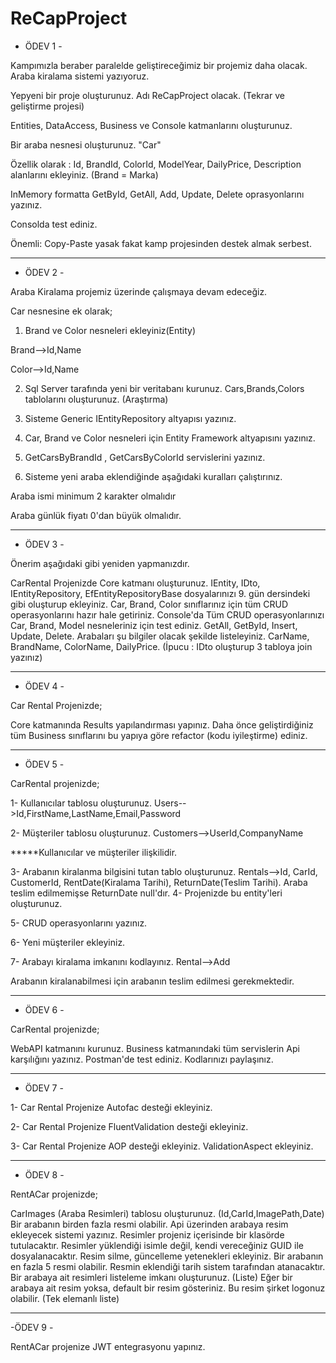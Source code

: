 # ReCapProject

- ÖDEV 1 - 

Kampımızla beraber paralelde geliştireceğimiz bir projemiz daha olacak. Araba kiralama sistemi yazıyoruz.

Yepyeni bir proje oluşturunuz. Adı ReCapProject olacak. (Tekrar ve geliştirme projesi)

Entities, DataAccess, Business ve Console katmanlarını oluşturunuz.

Bir araba nesnesi oluşturunuz. "Car"

Özellik olarak : Id, BrandId, ColorId, ModelYear, DailyPrice, Description alanlarını ekleyiniz. (Brand = Marka)

InMemory formatta GetById, GetAll, Add, Update, Delete oprasyonlarını yazınız.

Consolda test ediniz.

Önemli: Copy-Paste yasak fakat kamp projesinden destek almak serbest.

----------

- ÖDEV 2 - 

Araba Kiralama projemiz üzerinde çalışmaya devam edeceğiz.

Car nesnesine ek olarak;

1) Brand ve Color nesneleri ekleyiniz(Entity)

Brand-->Id,Name

Color-->Id,Name

2) Sql Server tarafında yeni bir veritabanı kurunuz. Cars,Brands,Colors tablolarını oluşturunuz. (Araştırma)

3) Sisteme Generic IEntityRepository altyapısı yazınız.

4) Car, Brand ve Color nesneleri için Entity Framework altyapısını yazınız.

5) GetCarsByBrandId , GetCarsByColorId servislerini yazınız.

6) Sisteme yeni araba eklendiğinde aşağıdaki kuralları çalıştırınız.

Araba ismi minimum 2 karakter olmalıdır

Araba günlük fiyatı 0'dan büyük olmalıdır.

-----------
- ÖDEV 3 -

Önerim aşağıdaki gibi yeniden yapmanızdır.

CarRental Projenizde Core katmanı oluşturunuz.
IEntity, IDto, IEntityRepository, EfEntityRepositoryBase dosyalarınızı 9. gün dersindeki gibi oluşturup ekleyiniz.
Car, Brand, Color sınıflarınız için tüm CRUD operasyonlarını hazır hale getiriniz.
Console'da Tüm CRUD operasyonlarınızı Car, Brand, Model nesneleriniz için test ediniz. GetAll, GetById, Insert, Update, Delete.
Arabaları şu bilgiler olacak şekilde listeleyiniz. CarName, BrandName, ColorName, DailyPrice. (İpucu : IDto oluşturup 3 tabloya join yazınız)

------------
- ÖDEV 4 - 

Car Rental Projenizde;

Core katmanında Results yapılandırması yapınız.
Daha önce geliştirdiğiniz tüm Business sınıflarını bu yapıya göre refactor (kodu iyileştirme) ediniz.

------------

- ÖDEV 5 - 

CarRental projenizde;

1- Kullanıcılar tablosu oluşturunuz. Users-->Id,FirstName,LastName,Email,Password

2- Müşteriler tablosu oluşturunuz. Customers-->UserId,CompanyName

*****Kullanıcılar ve müşteriler ilişkilidir.

3- Arabanın kiralanma bilgisini tutan tablo oluşturunuz. Rentals-->Id, CarId, CustomerId, RentDate(Kiralama Tarihi), ReturnDate(Teslim Tarihi). Araba teslim edilmemişse ReturnDate null'dır.
4- Projenizde bu entity'leri oluşturunuz.

5- CRUD operasyonlarını yazınız.

6- Yeni müşteriler ekleyiniz.

7- Arabayı kiralama imkanını kodlayınız. Rental-->Add

Arabanın kiralanabilmesi için arabanın teslim edilmesi gerekmektedir.

------------

- ÖDEV 6 - 

CarRental projenizde;

WebAPI katmanını kurunuz.
Business katmanındaki tüm servislerin Api karşılığını yazınız.
Postman'de test ediniz.
Kodlarınızı paylaşınız.

------------

- ÖDEV 7 - 

1- Car Rental Projenize Autofac desteği ekleyiniz. 

2- Car Rental Projenize FluentValidation desteği ekleyiniz.

3- Car Rental Projenize AOP desteği ekleyiniz. ValidationAspect ekleyiniz.

-----------

- ÖDEV 8 - 

RentACar projenizde;

CarImages (Araba Resimleri) tablosu oluşturunuz. (Id,CarId,ImagePath,Date) Bir arabanın birden fazla resmi olabilir.
Api üzerinden arabaya resim ekleyecek sistemi yazınız.
Resimler projeniz içerisinde bir klasörde tutulacaktır. Resimler yüklendiği isimle değil, kendi vereceğiniz GUID ile dosyalanacaktır.
Resim silme, güncelleme yetenekleri ekleyiniz.
Bir arabanın en fazla 5 resmi olabilir.
Resmin eklendiği tarih sistem tarafından atanacaktır.
Bir arabaya ait resimleri listeleme imkanı oluşturunuz. (Liste)
Eğer bir arabaya ait resim yoksa, default bir resim gösteriniz. Bu resim şirket logonuz olabilir. (Tek elemanlı liste)

-----------

-ÖDEV 9 - 

RentACar projenize JWT entegrasyonu yapınız.






